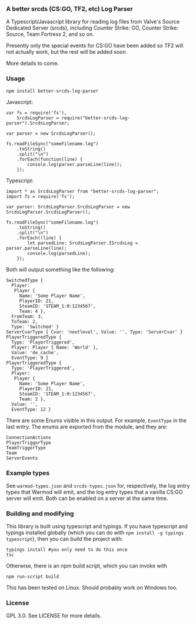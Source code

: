 ### A better srcds (CS:GO, TF2, etc) Log Parser

A Typescript/Javascript library for reading log files from 
Valve's Source Dedicated Server (srcds), including 
Counter Strike: GO, Counter Strike: Source, Team Fortress 2, 
and so on. 

Presently only the special events for CS:GO have been added
so TF2 will not actually work, but the rest will be added soon. 

More details to come. 

### Usage

```
npm install better-srcds-log-parser
```

Javascript:
```
var fs = require('fs'),
	SrcdsLogParser = require("better-srcds-log-parser").SrcdsLogParser;

var parser = new SrcdsLogParser();

fs.readFileSync("someFilename.log")
	.toString()
	.split("\n")
	.forEach(function(line) {
		console.log(parser.parseLine(line));
	});

```

Typescript:

```
import * as SrcdsLogParser from "better-srcds-log-parser";
import fs = require('fs');

var parser: SrcdsLogParser.SrcdsLogParser = new SrcdsLogParser.SrcdsLogParser();

fs.readFileSync("someFilename.log")
	.toString()
	.split("\n")
	.forEach((line) {
		let parsedLine: SrcdsLogParser.ISrcdsLog = parser.parseLine(line);
		console.log(parsedLine);
	});

```

Both will output something like the following:
```
SwitchedType {
  Player:
   Player {
     Name: 'Some Player Name',
     PlayerID: 21,
     SteamID: 'STEAM_1:0:1234567',
     Team: 4 },
  FromTeam: 3,
  ToTeam: 2,
  Type: 'Switched' }
ServerCvarType { Cvar: 'nextlevel', Value: '', Type: 'ServerCvar' }
PlayerTriggeredType {
  Type: 'PlayerTriggered',
  Player: Player { Name: 'World' },
  Value: 'de_cache',
  EventType: 9 }
PlayerTriggeredType {
  Type: 'PlayerTriggered',
  Player:
   Player {
     Name: 'Some Player Name',
     PlayerID: 21,
     SteamID: 'STEAM_1:0:1234567',
     Team: 2 },
  Value: '',
  EventType: 12 }

```

There are some Enums visible in this output. For example, `EventType` in the
last entry. The enums are exported from the module, and they are:

```
ConnectionActions
PlayerTriggerType
TeamTriggerType
Team
ServerEvents
```

### Example types

See `warmod-types.json` and `srcds-types.json` for, respectively, the log entry types 
that Warmod will emit, and the log entry types that a vanilla CS:GO server will emit. 
Both can be enabled on a server at the same time. 

### Building and modifying

This library is built using typescript and typings. If you have typescript and typings
installed globally (which you can do with `npm install -g typings typescript`), then
you can build the project with:

```
typings install #you only need to do this once
tsc
```

Otherwise, there is an npm build script, which you can invoke with

```
npm run-script build
```

This has been tested on Linux. Should probably work on Windows too.

### License 
GPL 3.0. See LICENSE for more details. 
